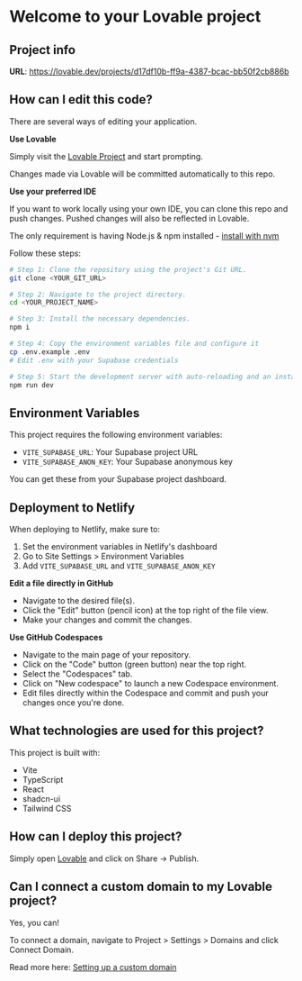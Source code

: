 # Welcome to your Lovable project

## Project info

**URL**: https://lovable.dev/projects/d17df10b-ff9a-4387-bcac-bb50f2cb886b

## How can I edit this code?

There are several ways of editing your application.

**Use Lovable**

Simply visit the [Lovable Project](https://lovable.dev/projects/d17df10b-ff9a-4387-bcac-bb50f2cb886b) and start prompting.

Changes made via Lovable will be committed automatically to this repo.

**Use your preferred IDE**

If you want to work locally using your own IDE, you can clone this repo and push changes. Pushed changes will also be reflected in Lovable.

The only requirement is having Node.js & npm installed - [install with nvm](https://github.com/nvm-sh/nvm#installing-and-updating)

Follow these steps:

```sh
# Step 1: Clone the repository using the project's Git URL.
git clone <YOUR_GIT_URL>

# Step 2: Navigate to the project directory.
cd <YOUR_PROJECT_NAME>

# Step 3: Install the necessary dependencies.
npm i

# Step 4: Copy the environment variables file and configure it
cp .env.example .env
# Edit .env with your Supabase credentials

# Step 5: Start the development server with auto-reloading and an instant preview.
npm run dev
```

## Environment Variables

This project requires the following environment variables:

- `VITE_SUPABASE_URL`: Your Supabase project URL
- `VITE_SUPABASE_ANON_KEY`: Your Supabase anonymous key

You can get these from your Supabase project dashboard.

## Deployment to Netlify

When deploying to Netlify, make sure to:

1. Set the environment variables in Netlify's dashboard
2. Go to Site Settings > Environment Variables
3. Add `VITE_SUPABASE_URL` and `VITE_SUPABASE_ANON_KEY`

**Edit a file directly in GitHub**

- Navigate to the desired file(s).
- Click the "Edit" button (pencil icon) at the top right of the file view.
- Make your changes and commit the changes.

**Use GitHub Codespaces**

- Navigate to the main page of your repository.
- Click on the "Code" button (green button) near the top right.
- Select the "Codespaces" tab.
- Click on "New codespace" to launch a new Codespace environment.
- Edit files directly within the Codespace and commit and push your changes once you're done.

## What technologies are used for this project?

This project is built with:

- Vite
- TypeScript
- React
- shadcn-ui
- Tailwind CSS

## How can I deploy this project?

Simply open [Lovable](https://lovable.dev/projects/d17df10b-ff9a-4387-bcac-bb50f2cb886b) and click on Share -> Publish.

## Can I connect a custom domain to my Lovable project?

Yes, you can!

To connect a domain, navigate to Project > Settings > Domains and click Connect Domain.

Read more here: [Setting up a custom domain](https://docs.lovable.dev/tips-tricks/custom-domain#step-by-step-guide)
